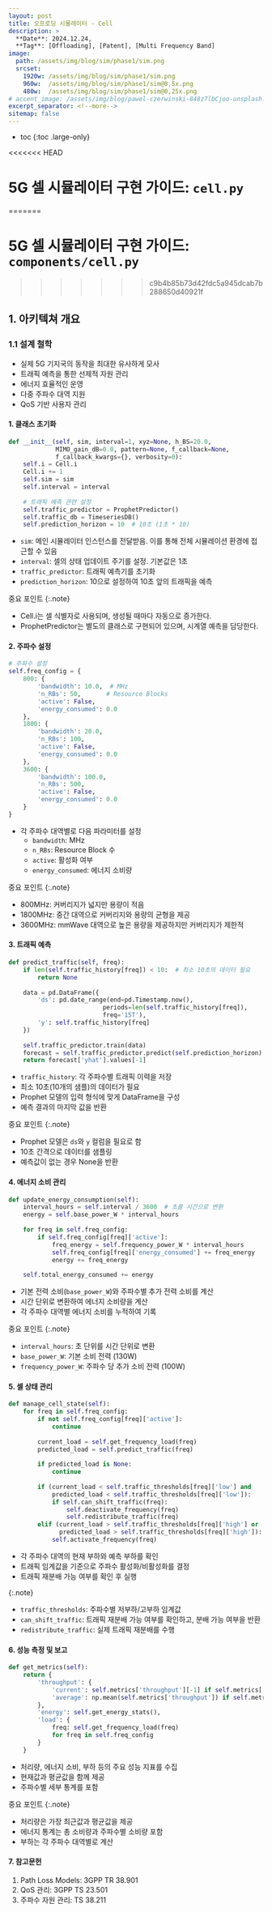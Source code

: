 ```yaml
---
layout: post
title: 오프로딩 시뮬레이터 - Cell 
description: >
  **Date**: 2024.12.24, 
  **Tag**: [Offloading], [Patent], [Multi Frequency Band]
image: 
  path: /assets/img/blog/sim/phase1/sim.png
  srcset: 
    1920w: /assets/img/blog/sim/phase1/sim.png
    960w:  /assets/img/blog/sim/phase1/sim@0,5x.png
    480w:  /assets/img/blog/sim/phase1/sim@0,25x.png
# accent_image: /assets/img/blog/pawel-czerwinski-848z7lbCjoo-unsplash.jpg
excerpt_separator: <!--more-->
sitemap: false
---
```


<!--more-->

* toc
{:toc .large-only}

<<<<<<< HEAD
# 5G 셀 시뮬레이터 구현 가이드: `cell.py`
=======
# 5G 셀 시뮬레이터 구현 가이드: `components/cell.py`
>>>>>>> c9b4b85b73d42fdc5a945dcab7b288650d40921f

## 1. 아키텍쳐 개요

### 1.1 설계 철학
- 실제 5G 기지국의 동작을 최대한 유사하게 모사
- 트래픽 예측을 통한 선제적 자원 관리
- 에너지 효율적인 운영
- 다중 주파수 대역 지원
- QoS 기반 사용자 관리

#### 1. 클래스 초기화

```python
def __init__(self, sim, interval=1, xyz=None, h_BS=20.0, 
             MIMO_gain_dB=0.0, pattern=None, f_callback=None, 
             f_callback_kwargs={}, verbosity=0):
    self.i = Cell.i
    Cell.i += 1
    self.sim = sim
    self.interval = interval
    
    # 트래픽 예측 관련 설정
    self.traffic_predictor = ProphetPredictor()
    self.traffic_db = TimeseriesDB()
    self.prediction_horizon = 10  # 10초 (1초 * 10)
```

- `sim`: 메인 시뮬레이터 인스턴스를 전달받음. 이를 통해 전체 시뮬레이션 환경에 접근할 수 있음
- `interval`: 셀의 상태 업데이트 주기를 설정. 기본값은 1초
- `traffic_predictor`: 트래픽 예측기를 초기화
- `prediction_horizon`: 10으로 설정하여 10초 앞의 트래픽을 예측

중요 포인트
{:.note}
- Cell.i는 셀 식별자로 사용되며, 생성될 때마다 자동으로 증가한다.
- ProphetPredictor는 별도의 클래스로 구현되어 있으며, 시계열 예측을 담당한다.


#### 2. 주파수 설정
``` python
# 주파수 설정
self.freq_config = {
    800: {
        'bandwidth': 10.0,  # MHz
        'n_RBs': 50,       # Resource Blocks
        'active': False,
        'energy_consumed': 0.0
    },
    1800: {
        'bandwidth': 20.0,
        'n_RBs': 100,
        'active': False,
        'energy_consumed': 0.0
    },
    3600: {
        'bandwidth': 100.0,
        'n_RBs': 500,
        'active': False,
        'energy_consumed': 0.0
    }
}
```

- 각 주파수 대역별로 다음 파라미터를 설정
  - `bandwidth`: MHz
  - `n_RBs`: Resource Block 수
  - `active`: 활성화 여부
  - `energy_consumed`: 에너지 소비량
  
중요 포인트
{:.note}
- 800MHz: 커버리지가 넓지만 용량이 적음
- 1800MHz: 중간 대역으로 커버리지와 용량의 균형을 제공
- 3600MHz: mmWave 대역으로 높은 용량을 제공하지만 커버리지가 제한적


#### 3. 트래픽 예측
``` python
def predict_traffic(self, freq):
    if len(self.traffic_history[freq]) < 10:  # 최소 10초의 데이터 필요
        return None
        
    data = pd.DataFrame({
        'ds': pd.date_range(end=pd.Timestamp.now(), 
                          periods=len(self.traffic_history[freq]), 
                          freq='15T'),
        'y': self.traffic_history[freq]
    })
    
    self.traffic_predictor.train(data)
    forecast = self.traffic_predictor.predict(self.prediction_horizon)
    return forecast['yhat'].values[-1]
```

- `traffic_history`: 각 주파수별 트래픽 이력을 저장
- 최소 10초(10개의 샘플)의 데이터가 필요
- Prophet 모델의 입력 형식에 맞게 DataFrame을 구성
- 예측 결과의 마지막 값을 반환

중요 포인트
{:.note}
- Prophet 모델은 `ds`와 `y` 컬럼을 필요로 함
- 10초 간격으로 데이터를 샘플링
- 예측값이 없는 경우 None을 반환

#### 4. 에너지 소비 관리

``` python
def update_energy_consumption(self):
    interval_hours = self.interval / 3600  # 초를 시간으로 변환
    energy = self.base_power_W * interval_hours
    
    for freq in self.freq_config:
        if self.freq_config[freq]['active']:
            freq_energy = self.frequency_power_W * interval_hours
            self.freq_config[freq]['energy_consumed'] += freq_energy
            energy += freq_energy
            
    self.total_energy_consumed += energy
```
- 기본 전력 소비(`base_power_W`)와 주파수별 추가 전력 소비를 계산
- 시간 단위로 변환하여 에너지 소비량을 계산
- 각 주파수 대역별 에너지 소비를 누적하여 기록

중요 포인트
{:.note}
- `interval_hours`: 초 단위를 시간 단위로 변환
- `base_power_W`: 기본 소비 전력 (130W)
- `frequency_power_W`: 주파수 당 추가 소비 전력 (100W)


#### 5. 셀 상태 관리

``` python
def manage_cell_state(self):
    for freq in self.freq_config:
        if not self.freq_config[freq]['active']:
            continue
            
        current_load = self.get_frequency_load(freq)
        predicted_load = self.predict_traffic(freq)
        
        if predicted_load is None:
            continue
            
        if (current_load < self.traffic_thresholds[freq]['low'] and 
            predicted_load < self.traffic_thresholds[freq]['low']):
            if self.can_shift_traffic(freq):
                self.deactivate_frequency(freq)
                self.redistribute_traffic(freq)
        elif (current_load > self.traffic_thresholds[freq]['high'] or 
              predicted_load > self.traffic_thresholds[freq]['high']):
            self.activate_frequency(freq)
```

- 각 주파수 대역의 현재 부하와 예측 부하를 확인
- 트래픽 임계값을 기준으로 주파수 활성화/비활성화를 결정
- 트래픽 재분배 가능 여부를 확인 후 실행

{:.note}
- `traffic_thresholds`: 주파수별 저부하/고부하 임계값
- `can_shift_traffic`: 트래픽 재분배 가능 여부를 확인하고, 분배 가능 여부을 반환
- `redistribute_traffic`: 실제 트래픽 재분배를 수행

#### 6. 성능 측정 및 보고

``` python
def get_metrics(self):
    return {
        'throughput': {
            'current': self.metrics['throughput'][-1] if self.metrics['throughput'] else 0,
            'average': np.mean(self.metrics['throughput']) if self.metrics['throughput'] else 0
        },
        'energy': self.get_energy_stats(),
        'load': {
            freq: self.get_frequency_load(freq)
            for freq in self.freq_config
        }
    }
```

- 처리량, 에너지 소비, 부하 등의 주요 성능 지표를 수집
- 현재값과 평균값을 함께 제공
- 주파수별 세부 통계를 포함

중요 포인트
{:.note}
- 처리량은 가장 최근값과 평균값을 제공
- 에너지 통계는 총 소비량과 주파수별 소비량 포함
- 부하는 각 주파수 대역별로 계산


#### 7. 참고문헌
1. Path Loss Models: 3GPP TR 38.901
2. QoS 관리: 3GPP TS 23.501
3. 주파수 자원 관리: TS 38.211
